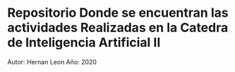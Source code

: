# Repositorio Donde se encuentran las actividades Realizadas en la Catedra de Inteligencia Artificial II

Autor: Hernan Leon
Año: 2020
